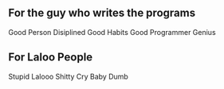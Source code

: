 ## For the guy who writes the programs

Good Person
Disiplined
Good Habits
Good Programmer
Genius

## For Laloo People

Stupid
Lalooo
Shitty
Cry Baby
Dumb
